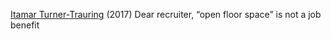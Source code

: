 
[Itamar Turner-Trauring](https://codewithoutrules.com/2017/03/20/open-floor-plan/)
(2017) Dear recruiter, “open floor space” is not a job benefit
